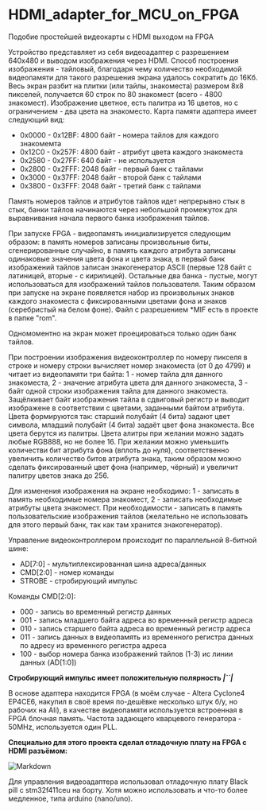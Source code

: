 # HDMI_adapter_for_MCU_on_FPGA
Подобие простейшей видеокарты с HDMI выходом на FPGA

Устройство представляет из себя видеоадаптер с разрешением 640х480 и выводом изображения через HDMI. Способ построения изображения - тайловый, благодаря чему количество необходимой видеопамяти для такого разрешения экрана удалось сократить до 16Кб. Весь экран разбит на плитки (или тайлы, знакоместа) размером 8х8 пикселей, получается 60 строк по 80 знакомест (всего - 4800 знакомест). Изображение цветное, есть палитра из 16 цветов, но с ограничением - два цвета на знакоместо. 
Карта памяти адаптера имеет следующий вид:

* 0x0000 - 0x12BF: 4800 байт - номера тайлов для каждого знакомемта
* 0x12C0 - 0x257F: 4800 байт - атрибут цвета каждого знакоместа
* 0x2580 - 0x27FF: 640 байт - не используется
* 0x2800 - 0x2FFF: 2048 байт - первый банк с тайлами
* 0x3000 - 0x37FF: 2048 байт - второй банк с тайлами
* 0x3800 - 0x3FFF: 2048 байт - третий банк с тайлами

Память номеров тайлов и атрибутов тайлов идет непрерывно стык в стык, банки тайлов начинаются через небольшой промежуток для выравнивания начала первого банка изображения тайлов.

При запуске FPGA - видеопамять инициализируется следующим образом: в память номеров записаны произвольные биты, сгенерированные случайно, в память каждого атрибута записаны одинаковые значения цвета фона и цвета знака, в первый банк изображений тайлов записан знакогенератор ASCII (первые 128 байт с латиницей, вторые - с кирилицей). Остальные два банка - пустые, могут использоваться для изображений тайлов пользователя. Таким образом при запуске на экране появляется набор из произвольных знаков каждого знакоместа с фиксированными цветами фона и знаков (серебристый на белом фоне). Файл с разрешением *MIF есть в проекте в папке "rom".

Одномоментно на экран может проецироваться только один банк тайлов.

При построении изображения видеоконтроллер по номеру пикселя в строке и номеру строки вычисляет номер знакоместа (от 0 до 4799) и читает из видеопамяти три байта: 1 - номер тайла для данного знакоместа, 2 - значение атрибута цвета для данного знакоместа, 3 - байт одной строки изображения тайла для данного знакоместа. Защёлкивает байт изображения тайла в сдвиговый регистр и выводит изображене в соответствии с цветами, заданными байтом атрибута. Цвета формируются так: старший полубайт (4 бита) задают цвет символа, младший полубайт (4 бита) задаёт цвет фона знакоместа. Все цвета берутся из палитры. Цвета алитры при желании можно задать любые RGB888, но не более 16. При желании можно уменьшить количестви бит атрибута фона (вплоть до нуля), соответственно увеличить количество битов атрибута знака, таким образом можно сделать фиксированный цвет фона (например, чёрный) и увеличит палитру цветов знака до 256.

Для изменения изображения на экране необходимо: 1 - записать в память необходимые номера знакомест, 2 - записать необходимые атрибуты цвета знакомест. При необходимости - записать в память пользовательские изображения тайлов (желательно не использовать для этого первый банк, так как там хранится знакогенератор).

Управление видеоконтроллером происходит по параллельной 8-битной шине:

* AD[7:0] - мультиплексированная шина адреса/данных
* CMD[2:0] - номер команды
* STROBE - стробирующий импульс

Команды CMD[2:0]:

* 000 - запись во временный регистр данных
* 001 - запись младшего байта адреса во временный регистр адреса
* 010 - запись старшего байта адреса во временный регистр адреса
* 011 - запись данных в видеопамять из временного регистра данных по адресу из временного регистра адреса
* 100 - выбор номера банка изображений тайлов (1-3) ис линии данных (AD[1:0])

**Стробирующий импульс имеет положительную полярность _|``|_**

В основе адаптера находится FPGA (в моём случае - Altera Cyclone4 EP4CE6, накупил в своё время по-дешёвке несколько штук б/у, но рабочих на Ali), в качестве видеопамяти используется встроенная в FPGA блочная память. Частота задающего кварцевого генератора - 50MHz, используется один PLL.

**Специально для этого проекта сделал отладочную плату на FPGA с HDMI разъёмом:**

![Markdown](https://github.com/AndrejChoo/HDMI_adapter_for_MCU_on_FPGA/blob/main/Images/ep4ce6_boarg.jpg)

Для управления видеоадаптера использовал отладочную плату Black pill с stm32f411ceu на борту. Хотя можно использовать и что-то более медленное, типа arduino (nano/uno).



